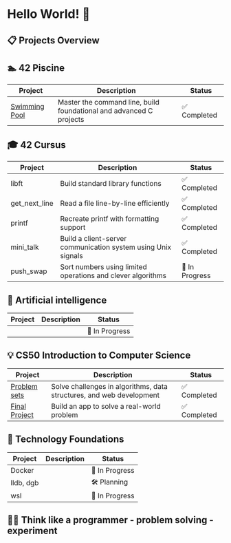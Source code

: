 # Hello World! 👋

## 📋 Projects Overview

## 🏊 42 Piscine
| Project | Description | Status |
|--------------|-------------|--------|
| [Swimming Pool](https://github.com/PhongBuiMinh/Piscine42Heilbronn_November2024) | Master the command line, build foundational and advanced C projects | ✅ Completed |

## 🎓 42 Cursus
| Project | Description | Status |
|--------------|-------------|--------|
| libft | Build standard library functions | ✅ Completed |
| get_next_line | Read a file line-by-line efficiently | ✅ Completed |
| printf | Recreate printf with formatting support | ✅ Completed |
| mini_talk | Build a client-server communication system using Unix signals | ✅ Completed |
| push_swap | Sort numbers using limited operations and clever algorithms | 🔄 In Progress |

## 🤖 Artificial intelligence
| Project | Description | Status |
|--------------|-------------|--------|
|  |  | 🔄 In Progress |

## 💡 CS50 Introduction to Computer Science
| Project | Description | Status |
|--------------|-------------|--------|
| [Problem sets](https://github.com/code50/144224325) | Solve challenges in algorithms, data structures, and web development | ✅ Completed |
| [Final Project](https://github.com/me50/Fonh123)   | Build an app to solve a real-world problem | ✅ Completed |

## 🧱 Technology Foundations
| Project | Description | Status |
|--------------|-------------|--------|
| Docker |  | 🔄 In Progress |
| lldb, dgb |  | 🛠 Planning |
| wsl |  | 🔄 In Progress |

## 🧩🧠 Think like a programmer - problem solving - experiment

<!--
**PhongBuiMinh/PhongBuiMinh** is a ✨ _special_ ✨ repository because its `README.md` (this file) appears on your GitHub profile.

C programming and Unix fundamentals
## Table of contents
- [42 Piscine](#42-Piscine)
- [42 Cursus](#42-Cursus)
- [AI](#AI)
| Blog Engine    | Markdown-based CMS | 🔄 In Progress | | 🛠 Planning |

Here are some ideas to get you started:

- 🔭 I’m currently working on ...
- 🌱 I’m currently learning ...
- 👯 I’m looking to collaborate on ...
- 🤔 I’m looking for help with ...
- 💬 Ask me about ...
- 📫 How to reach me: ...
- 😄 Pronouns: ...
- ⚡ Fun fact: ...
-->
